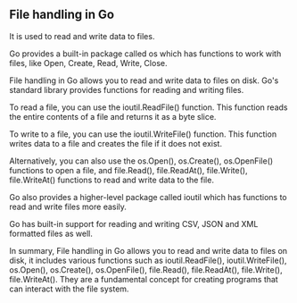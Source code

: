 ## File handling in Go 
It is used to read and write data to files.

Go provides a built-in package called os which has functions to work with files, like Open, Create, Read, Write, Close.

File handling in Go allows you to read and write data to files on disk. Go's standard library provides functions for reading and writing files.

To read a file, you can use the ioutil.ReadFile() function. This function reads the entire contents of a file and returns it as a byte slice.

To write to a file, you can use the ioutil.WriteFile() function. This function writes data to a file and creates the file if it does not exist.

Alternatively, you can also use the os.Open(), os.Create(), os.OpenFile() functions to open a file, and file.Read(), file.ReadAt(), file.Write(), file.WriteAt() functions to read and write data to the file.

Go also provides a higher-level package called ioutil which has functions to read and write files more easily.

Go has built-in support for reading and writing CSV, JSON and XML formatted files as well.

In summary, File handling in Go allows you to read and write data to files on disk, it includes various functions such as ioutil.ReadFile(), ioutil.WriteFile(), os.Open(), os.Create(), os.OpenFile(), file.Read(), file.ReadAt(), file.Write(), file.WriteAt(). They are a fundamental concept for creating programs that can interact with the file system.
